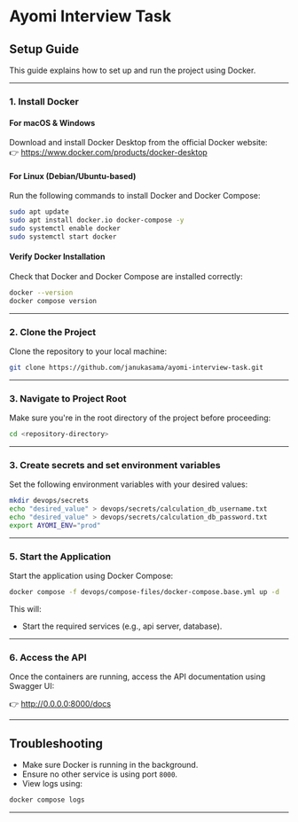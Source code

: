 # Ayomi Interview Task

## Setup Guide

This guide explains how to set up and run the project using Docker.

---

### 1. Install Docker

#### For macOS & Windows

Download and install Docker Desktop from the official Docker website:  
👉 https://www.docker.com/products/docker-desktop

#### For Linux (Debian/Ubuntu-based)

Run the following commands to install Docker and Docker Compose:

```bash
sudo apt update
sudo apt install docker.io docker-compose -y
sudo systemctl enable docker
sudo systemctl start docker
```

#### Verify Docker Installation

Check that Docker and Docker Compose are installed correctly:

```bash
docker --version
docker compose version
```

---

### 2. Clone the Project

Clone the repository to your local machine:

```bash
git clone https://github.com/janukasama/ayomi-interview-task.git
```

---

### 3. Navigate to Project Root

Make sure you're in the root directory of the project before proceeding:

```bash
cd <repository-directory>
```

---

### 3. Create secrets and set environment variables

Set the following environment variables with your desired values:

```bash
mkdir devops/secrets
echo "desired_value" > devops/secrets/calculation_db_username.txt
echo "desired_value" > devops/secrets/calculation_db_password.txt
export AYOMI_ENV="prod"
```

---

### 5. Start the Application

Start the application using Docker Compose:

```bash
docker compose -f devops/compose-files/docker-compose.base.yml up -d
```

This will:

- Start the required services (e.g., api server, database).

---

### 6. Access the API

Once the containers are running, access the API documentation using Swagger UI:

👉 http://0.0.0.0:8000/docs

---

## Troubleshooting

- Make sure Docker is running in the background.
- Ensure no other service is using port `8000`.
- View logs using:

```bash
docker compose logs
```

---
